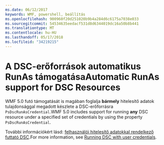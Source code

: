 ```yaml
---
ms.date: 06/12/2017
keywords: WMF, powershell, beállítás
ms.openlocfilehash: 900960f20d251020b9b4a284d6c6175a7038e033
ms.sourcegitcommit: 54534635eedacf531d8d6344019dc16a50b8b441
ms.translationtype: MT
ms.contentlocale: hu-HU
ms.lasthandoff: 05/17/2018
ms.locfileid: "34219215"
---
```

# <a name="automatic-runas-support-for-dsc-resources"></a><span data-ttu-id="72ee8-102">A DSC-erőforrások automatikus RunAs támogatása</span><span class="sxs-lookup"><span data-stu-id="72ee8-102">Automatic RunAs support for DSC Resources</span></span>

<span data-ttu-id="72ee8-103">WMF 5.0 futó támogatását is magában foglalja **bármely** hitelesítő adatok tulajdonsággal megadott készlete a DSC-erőforrásra `PsDscRunAsCredential`.</span><span class="sxs-lookup"><span data-stu-id="72ee8-103">WMF 5.0 includes support for running **any** DSC resource under a specified set of credentials by using the property `PsDscRunAsCredential`.</span></span>

<span data-ttu-id="72ee8-104">További információkért lásd: [felhasználói hitelesítő adatokkal rendelkező futtató DSC](https://msdn.microsoft.com/powershell/dsc/runasuser).</span><span class="sxs-lookup"><span data-stu-id="72ee8-104">For more information, see [Running DSC with user credentials](https://msdn.microsoft.com/powershell/dsc/runasuser).</span></span>
